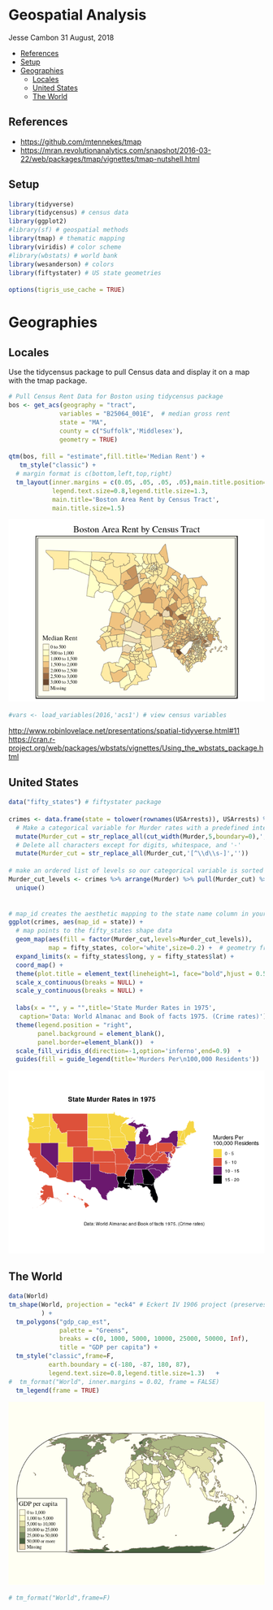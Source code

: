 Geospatial Analysis
================
Jesse Cambon
31 August, 2018

-   [References](#references)
-   [Setup](#setup)
-   [Geographies](#geographies)
    -   [Locales](#locales)
    -   [United States](#united-states)
    -   [The World](#the-world)

References
----------

-   <https://github.com/mtennekes/tmap>
-   <https://mran.revolutionanalytics.com/snapshot/2016-03-22/web/packages/tmap/vignettes/tmap-nutshell.html>

Setup
-----

``` r
library(tidyverse)
library(tidycensus) # census data
library(ggplot2)
#library(sf) # geospatial methods
library(tmap) # thematic mapping
library(viridis) # color scheme
#library(wbstats) # world bank
library(wesanderson) # colors
library(fiftystater) # US state geometries

options(tigris_use_cache = TRUE)
```

Geographies
===========

Locales
-------

Use the tidycensus package to pull Census data and display it on a map with the tmap package.

``` r
# Pull Census Rent Data for Boston using tidycensus package
bos <- get_acs(geography = "tract", 
              variables = "B25064_001E",  # median gross rent
              state = "MA", 
              county = c("Suffolk",'Middlesex'), 
              geometry = TRUE)

qtm(bos, fill = "estimate",fill.title='Median Rent') +
   tm_style("classic") +
  # margin format is c(bottom,left,top,right)
  tm_layout(inner.margins = c(0.05, .05, .05, .05),main.title.position='center',legend.position=c('left','bottom'),
            legend.text.size=0.8,legend.title.size=1.3,
            main.title='Boston Area Rent by Census Tract',
            main.title.size=1.5) 
```

![](Geospatial_Analysis_files/figure-markdown_github/locale-1.png)

``` r
#vars <- load_variables(2016,'acs1') # view census variables
```

<http://www.robinlovelace.net/presentations/spatial-tidyverse.html#11> <https://cran.r-project.org/web/packages/wbstats/vignettes/Using_the_wbstats_package.html>

United States
-------------

``` r
data("fifty_states") # fiftystater package

crimes <- data.frame(state = tolower(rownames(USArrests)), USArrests) %>%
  # Make a categorical variable for Murder rates with a predefined interval
  mutate(Murder_cut = str_replace_all(cut_width(Murder,5,boundary=0),',',' - ')) %>%
  # Delete all characters except for digits, whitespace, and '-'
  mutate(Murder_cut = str_replace_all(Murder_cut,'[^\\d\\s-]',''))

# make an ordered list of levels so our categorical variable is sorted properly
Murder_cut_levels <- crimes %>% arrange(Murder) %>% pull(Murder_cut) %>%
  unique()


# map_id creates the aesthetic mapping to the state name column in your data
ggplot(crimes, aes(map_id = state)) + 
  # map points to the fifty_states shape data
  geom_map(aes(fill = factor(Murder_cut,levels=Murder_cut_levels)), 
           map = fifty_states, color='white',size=0.2) +  # geometry from fiftystater package
  expand_limits(x = fifty_states$long, y = fifty_states$lat) +
  coord_map() +
  theme(plot.title = element_text(lineheight=1, face="bold",hjust = 0.5)) + 
  scale_x_continuous(breaks = NULL) + 
  scale_y_continuous(breaks = NULL) +
  
  labs(x = "", y = "",title='State Murder Rates in 1975',
   caption='Data: World Almanac and Book of facts 1975. (Crime rates)') +
  theme(legend.position = "right", 
        panel.background = element_blank(),
        panel.border=element_blank())  +
  scale_fill_viridis_d(direction=-1,option='inferno',end=0.9)  +
  guides(fill = guide_legend(title='Murders Per\n100,000 Residents'))
```

![](Geospatial_Analysis_files/figure-markdown_github/unnamed-chunk-2-1.png)

The World
---------

``` r
data(World)
tm_shape(World, projection = "eck4" # Eckert IV 1906 project (preserves area)
         ) +
  tm_polygons("gdp_cap_est",
              palette = "Greens",
              breaks = c(0, 1000, 5000, 10000, 25000, 50000, Inf),
              title = "GDP per capita") +
  tm_style("classic",frame=F,
           earth.boundary = c(-180, -87, 180, 87),
           legend.text.size=0.8,legend.title.size=1.3)   +
#  tm_format("World", inner.margins = 0.02, frame = FALSE) 
  tm_legend(frame = TRUE) 
```

![](Geospatial_Analysis_files/figure-markdown_github/unnamed-chunk-3-1.png)

``` r
# tm_format("World",frame=F) 
```
